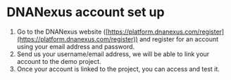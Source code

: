 # DNANexus account set up

1. Go to the DNANexus website ([https://platform.dnanexus.com/register](https://platform.dnanexus.com/register)) and register for an account using your email address and password.
2. Send us your username/email address, we will be able to link your account to the demo project.
3. Once your account is linked to the project, you can access and test it.

